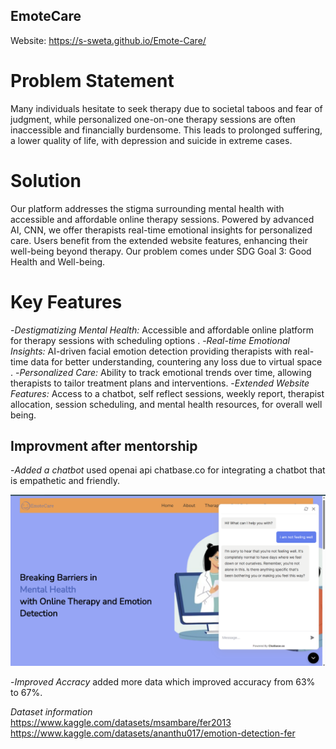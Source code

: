 ## EmoteCare

Website: https://s-sweta.github.io/Emote-Care/

# Problem Statement

Many individuals hesitate to seek therapy due to societal taboos and fear of judgment, while personalized one-on-one therapy sessions are often inaccessible and financially burdensome. This leads to prolonged suffering, a lower quality of life, with depression and suicide in extreme cases.

# Solution
Our platform addresses the stigma surrounding mental health with accessible and affordable online therapy sessions. Powered by advanced AI, CNN, we offer therapists real-time emotional insights for personalized care. Users benefit from the extended website features, enhancing their well-being beyond therapy.
Our problem comes under SDG Goal 3: Good Health and Well-being.

# Key Features
-*Destigmatizing Mental Health:* Accessible and affordable online platform for therapy sessions with scheduling options .
-*Real-time Emotional Insights:* AI-driven facial emotion detection providing therapists with real-time data for better understanding, countering any loss due to virtual space .
-*Personalized Care:* Ability to track emotional trends over time, allowing therapists to tailor treatment plans and interventions.
-*Extended Website Features:* Access to a chatbot, self reflect sessions, weekly report, therapist allocation, session scheduling, and mental health resources, for overall well being.

## Improvment after mentorship

-*Added a chatbot* used openai api chatbase.co for integrating a chatbot that is empathetic and friendly.

![alt text](https://github.com/s-sweta/Emote-Care/blob/2311364a9a40a5df9f111dab785789aea06ed317/images/website_with_chatbot.png)

-*Improved Accracy* added more data which improved accuracy from 63% to 67%.


*Dataset information* <br>
https://www.kaggle.com/datasets/msambare/fer2013 <br>
https://www.kaggle.com/datasets/ananthu017/emotion-detection-fer
